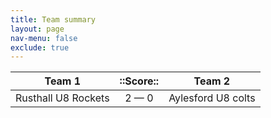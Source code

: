 ```yaml
---
title: Team summary
layout: page
nav-menu: false
exclude: true
---
```




|       Team 1        |  ::Score::  |       Team 2       |
|:-------------------:|:-----------:|:------------------:|
| Rusthall U8 Rockets | 2 &mdash; 0 | Aylesford U8 colts |

 <br /><br /><br />